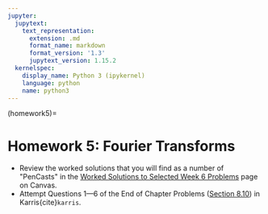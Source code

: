 ```yaml
---
jupyter:
  jupytext:
    text_representation:
      extension: .md
      format_name: markdown
      format_version: '1.3'
      jupytext_version: 1.15.2
  kernelspec:
    display_name: Python 3 (ipykernel)
    language: python
    name: python3
---
```


(homework5)=
# Homework 5: Fourier Transforms

* Review the worked solutions that you will find as a number of "PenCasts" in the [Worked Solutions to Selected Week 6 Problems](https://canvas.swansea.ac.uk/courses/53137/pages/worked-solutions-to-selected-week-6-problems) page on Canvas. 
* Attempt Questions 1—6 of the End of Chapter Problems ([Section 8.10](https://ebookcentral.proquest.com/lib/swansea-ebooks/reader.action?docID=44853&ppg=315)) in Karris{cite}`karris`.
